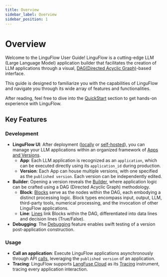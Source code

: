 ```yaml
---
title: Overview
sidebar_label: Overview
sidebar_position: 1
---
```


# Overview

Welcome to the LinguFlow User Guide! LinguFlow is a cutting-edge LLM (Large Language Model) application builder that facilitates the creation of LLM applications through a visual, [DAG(Directed Acyclic Graph)](https://en.wikipedia.org/wiki/Directed_acyclic_graph)-based interface.

This guide is designed to familiarize you with the capabilities of LinguFlow and navigate you through its wide array of features and functionalities.

After reading, feel free to dive into the [QuickStart](quickstart) section to get hands-on experience with LinguFlow.

## Key Features

### Development

- **LinguFlow UI**: After deployment ([locally](deployment/local) or [self-hosted](deployment/self_host)), you can manage your LLM applications within an organized framework of [Apps and Versions](develop/application_and_version).
    - **App**: Each LLM application is recognized as an `application`, which can be executed directly using its `application_id` during production.
    - **Version**: Each App can house multiple versions, with one specified as the `published version`. Each version can be independently edited.
- **Builder**: Opening a version reveals the [Builder](develop/builder/summary), where application logic can be crafted using a DAG (Directed Acyclic Graph) methodology.
    - **Block**: [Blocks](develop/builder/blocks) serve as the nodes within the DAG, each embodying a distinct processing logic. Block types encompass input, output, LLM, third-party tools, numerical processing, and the invocation of other LinguFlow applications.
    - **Line**: [Lines](develop/builder/summary#lines) link Blocks within the DAG, differentiated into data lines and decision lines (True/False).
- **Debugging**: The [Debugging](develop/builder/debugging) feature enables swift testing of a version post-application construction.

### Usage

- **Call an application**: Execute LinguFlow applications asynchronously through API [calls](run/call_an_application), leveraging the `published version` of an application.
- **Tracing**: LinguFlow supports [LangFuse Cloud](https://langfuse.com/) as its [Tracing](run/tracing) instrument, tracing every application interaction.
<!-- - **Feedback**: The [Feedback](run/feedbacks) API allows for the provision of feedback on each interaction, with outcomes logged in LangFuse. -->